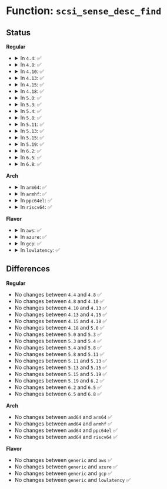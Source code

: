 # Function: <code>scsi_sense_desc_find</code>

## Status
<b>Regular</b>
<ul>
<li>
<details>
<summary>In <code>4.4</code>: ✅</summary>

```c
const u8 *scsi_sense_desc_find(const u8 *sense_buffer, int sb_len, int desc_type);
```

**Collision:** Unique Global

**Inline:** No

**Transformation:** False

**Instances:**

```
In drivers/scsi/scsi_common.c (ffffffff815b1400)
Location: drivers/scsi/scsi_common.c:195
Inline: False
```
**Symbols:**

```
ffffffff815b1400-ffffffff815b148a: scsi_sense_desc_find (STB_GLOBAL)
```
</details>
</li>
<li>
<details>
<summary>In <code>4.8</code>: ✅</summary>

```c
const u8 *scsi_sense_desc_find(const u8 *sense_buffer, int sb_len, int desc_type);
```

**Collision:** Unique Global

**Inline:** No

**Transformation:** False

**Instances:**

```
In drivers/scsi/scsi_common.c (ffffffff81609680)
Location: drivers/scsi/scsi_common.c:195
Inline: False
Direct callers:
  - drivers/ata/libata-scsi.c:ata_gen_passthru_sense
```
**Symbols:**

```
ffffffff81609680-ffffffff81609708: scsi_sense_desc_find (STB_GLOBAL)
```
</details>
</li>
<li>
<details>
<summary>In <code>4.10</code>: ✅</summary>

```c
const u8 *scsi_sense_desc_find(const u8 *sense_buffer, int sb_len, int desc_type);
```

**Collision:** Unique Global

**Inline:** No

**Transformation:** False

**Instances:**

```
In drivers/scsi/scsi_common.c (ffffffff81638f60)
Location: drivers/scsi/scsi_common.c:195
Inline: False
Direct callers:
  - drivers/ata/libata-scsi.c:ata_gen_passthru_sense
```
**Symbols:**

```
ffffffff81638f60-ffffffff81638fe8: scsi_sense_desc_find (STB_GLOBAL)
```
</details>
</li>
<li>
<details>
<summary>In <code>4.13</code>: ✅</summary>

```c
const u8 *scsi_sense_desc_find(const u8 *sense_buffer, int sb_len, int desc_type);
```

**Collision:** Unique Global

**Inline:** No

**Transformation:** False

**Instances:**

```
In drivers/scsi/scsi_common.c (ffffffff8164da80)
Location: drivers/scsi/scsi_common.c:195
Inline: False
Direct callers:
  - drivers/ata/libata-scsi.c:ata_gen_passthru_sense
```
**Symbols:**

```
ffffffff8164da80-ffffffff8164db06: scsi_sense_desc_find (STB_GLOBAL)
```
</details>
</li>
<li>
<details>
<summary>In <code>4.15</code>: ✅</summary>

```c
const u8 *scsi_sense_desc_find(const u8 *sense_buffer, int sb_len, int desc_type);
```

**Collision:** Unique Global

**Inline:** No

**Transformation:** False

**Instances:**

```
In drivers/scsi/scsi_common.c (ffffffff816b6d50)
Location: drivers/scsi/scsi_common.c:196
Inline: False
Direct callers:
  - drivers/ata/libata-scsi.c:ata_gen_passthru_sense
```
**Symbols:**

```
ffffffff816b6d50-ffffffff816b6dd6: scsi_sense_desc_find (STB_GLOBAL)
```
</details>
</li>
<li>
<details>
<summary>In <code>4.18</code>: ✅</summary>

```c
const u8 *scsi_sense_desc_find(const u8 *sense_buffer, int sb_len, int desc_type);
```

**Collision:** Unique Global

**Inline:** No

**Transformation:** False

**Instances:**

```
In drivers/scsi/scsi_common.c (ffffffff816f30c0)
Location: drivers/scsi/scsi_common.c:196
Inline: False
Direct callers:
  - drivers/ata/libata-scsi.c:ata_gen_passthru_sense
```
**Symbols:**

```
ffffffff816f30c0-ffffffff816f3149: scsi_sense_desc_find (STB_GLOBAL)
```
</details>
</li>
<li>
<details>
<summary>In <code>5.0</code>: ✅</summary>

```c
const u8 *scsi_sense_desc_find(const u8 *sense_buffer, int sb_len, int desc_type);
```

**Collision:** Unique Global

**Inline:** No

**Transformation:** False

**Instances:**

```
In drivers/scsi/scsi_common.c (ffffffff8171ea20)
Location: drivers/scsi/scsi_common.c:196
Inline: False
Direct callers:
  - drivers/ata/libata-scsi.c:ata_gen_passthru_sense
```
**Symbols:**

```
ffffffff8171ea20-ffffffff8171eaa9: scsi_sense_desc_find (STB_GLOBAL)
```
</details>
</li>
<li>
<details>
<summary>In <code>5.3</code>: ✅</summary>

```c
const u8 *scsi_sense_desc_find(const u8 *sense_buffer, int sb_len, int desc_type);
```

**Collision:** Unique Global

**Inline:** No

**Transformation:** False

**Instances:**

```
In drivers/scsi/scsi_common.c (ffffffff8175a110)
Location: drivers/scsi/scsi_common.c:196
Inline: False
Direct callers:
  - drivers/ata/libata-scsi.c:ata_gen_passthru_sense
```
**Symbols:**

```
ffffffff8175a110-ffffffff8175a188: scsi_sense_desc_find (STB_GLOBAL)
```
</details>
</li>
<li>
<details>
<summary>In <code>5.4</code>: ✅</summary>

```c
const u8 *scsi_sense_desc_find(const u8 *sense_buffer, int sb_len, int desc_type);
```

**Collision:** Unique Global

**Inline:** No

**Transformation:** False

**Instances:**

```
In drivers/scsi/scsi_common.c (ffffffff8177e020)
Location: drivers/scsi/scsi_common.c:196
Inline: False
Direct callers:
  - drivers/ata/libata-scsi.c:ata_gen_passthru_sense
```
**Symbols:**

```
ffffffff8177e020-ffffffff8177e098: scsi_sense_desc_find (STB_GLOBAL)
```
</details>
</li>
<li>
<details>
<summary>In <code>5.8</code>: ✅</summary>

```c
const u8 *scsi_sense_desc_find(const u8 *sense_buffer, int sb_len, int desc_type);
```

**Collision:** Unique Global

**Inline:** No

**Transformation:** False

**Instances:**

```
In drivers/scsi/scsi_common.c (ffffffff818415b0)
Location: drivers/scsi/scsi_common.c:196
Inline: False
Direct callers:
  - drivers/scsi/scsi_common.c:scsi_set_sense_field_pointer
  - drivers/ata/libata-scsi.c:ata_gen_passthru_sense
```
**Symbols:**

```
ffffffff818415b0-ffffffff8184162e: scsi_sense_desc_find (STB_GLOBAL)
```
</details>
</li>
<li>
<details>
<summary>In <code>5.11</code>: ✅</summary>

```c
const u8 *scsi_sense_desc_find(const u8 *sense_buffer, int sb_len, int desc_type);
```

**Collision:** Unique Global

**Inline:** No

**Transformation:** False

**Instances:**

```
In drivers/scsi/scsi_common.c (ffffffff81851ad0)
Location: drivers/scsi/scsi_common.c:196
Inline: False
Direct callers:
  - drivers/scsi/scsi_common.c:scsi_set_sense_field_pointer
  - drivers/ata/libata-scsi.c:ata_gen_passthru_sense
```
**Symbols:**

```
ffffffff81851ad0-ffffffff81851b4e: scsi_sense_desc_find (STB_GLOBAL)
```
</details>
</li>
<li>
<details>
<summary>In <code>5.13</code>: ✅</summary>

```c
const u8 *scsi_sense_desc_find(const u8 *sense_buffer, int sb_len, int desc_type);
```

**Collision:** Unique Global

**Inline:** No

**Transformation:** False

**Instances:**

```
In drivers/scsi/scsi_common.c (ffffffff81834b60)
Location: drivers/scsi/scsi_common.c:196
Inline: False
Direct callers:
  - drivers/scsi/scsi_common.c:scsi_set_sense_field_pointer
  - drivers/ata/libata-scsi.c:ata_gen_passthru_sense
```
**Symbols:**

```
ffffffff81834b60-ffffffff81834bde: scsi_sense_desc_find (STB_GLOBAL)
```
</details>
</li>
<li>
<details>
<summary>In <code>5.15</code>: ✅</summary>

```c
const u8 *scsi_sense_desc_find(const u8 *sense_buffer, int sb_len, int desc_type);
```

**Collision:** Unique Global

**Inline:** No

**Transformation:** False

**Instances:**

```
In drivers/scsi/scsi_common.c (ffffffff818c0e90)
Location: drivers/scsi/scsi_common.c:205
Inline: False
Direct callers:
  - drivers/scsi/scsi_common.c:scsi_set_sense_field_pointer
  - drivers/ata/libata-scsi.c:ata_gen_passthru_sense
```
**Symbols:**

```
ffffffff818c0e90-ffffffff818c0f0e: scsi_sense_desc_find (STB_GLOBAL)
```
</details>
</li>
<li>
<details>
<summary>In <code>5.19</code>: ✅</summary>

```c
const u8 *scsi_sense_desc_find(const u8 *sense_buffer, int sb_len, int desc_type);
```

**Collision:** Unique Global

**Inline:** No

**Transformation:** False

**Instances:**

```
In drivers/scsi/scsi_common.c (ffffffff81a0d580)
Location: drivers/scsi/scsi_common.c:205
Inline: False
Direct callers:
  - drivers/scsi/scsi_error.c:scsi_get_sense_info_fld
  - drivers/scsi/scsi_common.c:scsi_set_sense_field_pointer
  - drivers/scsi/scsi_common.c:scsi_set_sense_information
  - drivers/ata/libata-scsi.c:ata_gen_passthru_sense
```
**Symbols:**

```
ffffffff81a0d580-ffffffff81a0d61c: scsi_sense_desc_find (STB_GLOBAL)
```
</details>
</li>
<li>
<details>
<summary>In <code>6.2</code>: ✅</summary>

```c
const u8 *scsi_sense_desc_find(const u8 *sense_buffer, int sb_len, int desc_type);
```

**Collision:** Unique Global

**Inline:** No

**Transformation:** False

**Instances:**

```
In drivers/scsi/scsi_common.c (ffffffff81b8d410)
Location: drivers/scsi/scsi_common.c:205
Inline: False
Direct callers:
  - drivers/scsi/scsi_error.c:scsi_get_sense_info_fld
  - drivers/scsi/scsi_common.c:scsi_set_sense_field_pointer
  - drivers/scsi/scsi_common.c:scsi_set_sense_information
  - drivers/ata/libata-scsi.c:ata_gen_passthru_sense
```
**Symbols:**

```
ffffffff81b8d410-ffffffff81b8d4ac: scsi_sense_desc_find (STB_GLOBAL)
```
</details>
</li>
<li>
<details>
<summary>In <code>6.5</code>: ✅</summary>

```c
const u8 *scsi_sense_desc_find(const u8 *sense_buffer, int sb_len, int desc_type);
```

**Collision:** Unique Global

**Inline:** No

**Transformation:** False

**Instances:**

```
In drivers/scsi/scsi_common.c (ffffffff81be1570)
Location: drivers/scsi/scsi_common.c:247
Inline: False
Direct callers:
  - drivers/scsi/scsi_error.c:scsi_get_sense_info_fld
  - drivers/scsi/scsi_common.c:scsi_set_sense_field_pointer
  - drivers/scsi/scsi_common.c:scsi_set_sense_information
  - drivers/ata/libata-scsi.c:ata_gen_passthru_sense
```
**Symbols:**

```
ffffffff81be1570-ffffffff81be160c: scsi_sense_desc_find (STB_GLOBAL)
```
</details>
</li>
<li>
<details>
<summary>In <code>6.8</code>: ✅</summary>

```c
const u8 *scsi_sense_desc_find(const u8 *sense_buffer, int sb_len, int desc_type);
```

**Collision:** Unique Global

**Inline:** No

**Transformation:** False

**Instances:**

```
In drivers/scsi/scsi_common.c (ffffffff81c365a0)
Location: drivers/scsi/scsi_common.c:247
Inline: False
Direct callers:
  - drivers/scsi/scsi_error.c:scsi_get_sense_info_fld
  - drivers/scsi/scsi_common.c:scsi_set_sense_field_pointer
  - drivers/scsi/scsi_common.c:scsi_set_sense_information
  - drivers/ata/libata-scsi.c:ata_gen_passthru_sense
```
**Symbols:**

```
ffffffff81c365a0-ffffffff81c3663c: scsi_sense_desc_find (STB_GLOBAL)
```
</details>
</li>
</ul>
<b>Arch</b>
<ul>
<li>
<details>
<summary>In <code>arm64</code>: ✅</summary>

```c
const u8 *scsi_sense_desc_find(const u8 *sense_buffer, int sb_len, int desc_type);
```

**Collision:** Unique Global

**Inline:** No

**Transformation:** False

**Instances:**

```
In drivers/scsi/scsi_common.c (ffff800010984590)
Location: drivers/scsi/scsi_common.c:196
Inline: False
Direct callers:
  - drivers/ata/libata-scsi.c:ata_gen_passthru_sense
```
**Symbols:**

```
ffff800010984590-ffff80001098465c: scsi_sense_desc_find (STB_GLOBAL)
```
</details>
</li>
<li>
<details>
<summary>In <code>armhf</code>: ✅</summary>

```c
const u8 *scsi_sense_desc_find(const u8 *sense_buffer, int sb_len, int desc_type);
```

**Collision:** Unique Global

**Inline:** No

**Transformation:** False

**Instances:**

```
In drivers/scsi/scsi_common.c (c0a56bc8)
Location: drivers/scsi/scsi_common.c:196
Inline: False
Direct callers:
  - drivers/ata/libata-scsi.c:ata_gen_passthru_sense
```
**Symbols:**

```
c0a56bc8-c0a56c68: scsi_sense_desc_find (STB_GLOBAL)
```
</details>
</li>
<li>
<details>
<summary>In <code>ppc64el</code>: ✅</summary>

```c
const u8 *scsi_sense_desc_find(const u8 *sense_buffer, int sb_len, int desc_type);
```

**Collision:** Unique Global

**Inline:** No

**Transformation:** False

**Instances:**

```
In drivers/scsi/scsi_common.c (c000000000a41410)
Location: drivers/scsi/scsi_common.c:196
Inline: False
Direct callers:
  - drivers/ata/libata-scsi.c:ata_gen_passthru_sense
```
**Symbols:**

```
c000000000a41410-c000000000a414c8: scsi_sense_desc_find (STB_GLOBAL)
```
</details>
</li>
<li>
<details>
<summary>In <code>riscv64</code>: ✅</summary>

```c
const u8 *scsi_sense_desc_find(const u8 *sense_buffer, int sb_len, int desc_type);
```

**Collision:** Unique Global

**Inline:** No

**Transformation:** False

**Instances:**

```
In drivers/scsi/scsi_common.c (ffffffe0005e934e)
Location: drivers/scsi/scsi_common.c:196
Inline: False
Direct callers:
  - drivers/ata/libata-scsi.c:ata_gen_passthru_sense
```
**Symbols:**

```
ffffffe0005e934e-ffffffe0005e93dc: scsi_sense_desc_find (STB_GLOBAL)
```
</details>
</li>
</ul>
<b>Flavor</b>
<ul>
<li>
<details>
<summary>In <code>aws</code>: ✅</summary>

```c
const u8 *scsi_sense_desc_find(const u8 *sense_buffer, int sb_len, int desc_type);
```

**Collision:** Unique Global

**Inline:** No

**Transformation:** False

**Instances:**

```
In drivers/scsi/scsi_common.c (ffffffff81732710)
Location: drivers/scsi/scsi_common.c:196
Inline: False
Direct callers:
  - drivers/ata/libata-scsi.c:ata_gen_passthru_sense
```
**Symbols:**

```
ffffffff81732710-ffffffff81732788: scsi_sense_desc_find (STB_GLOBAL)
```
</details>
</li>
<li>
<details>
<summary>In <code>azure</code>: ✅</summary>

```c
const u8 *scsi_sense_desc_find(const u8 *sense_buffer, int sb_len, int desc_type);
```

**Collision:** Unique Global

**Inline:** No

**Transformation:** False

**Instances:**

```
In drivers/scsi/scsi_common.c (ffffffff8170bb30)
Location: drivers/scsi/scsi_common.c:196
Inline: False
Direct callers:
  - drivers/ata/libata-scsi.c:ata_gen_passthru_sense
```
**Symbols:**

```
ffffffff8170bb30-ffffffff8170bba8: scsi_sense_desc_find (STB_GLOBAL)
```
</details>
</li>
<li>
<details>
<summary>In <code>gcp</code>: ✅</summary>

```c
const u8 *scsi_sense_desc_find(const u8 *sense_buffer, int sb_len, int desc_type);
```

**Collision:** Unique Global

**Inline:** No

**Transformation:** False

**Instances:**

```
In drivers/scsi/scsi_common.c (ffffffff817714e0)
Location: drivers/scsi/scsi_common.c:196
Inline: False
Direct callers:
  - drivers/ata/libata-scsi.c:ata_gen_passthru_sense
```
**Symbols:**

```
ffffffff817714e0-ffffffff81771558: scsi_sense_desc_find (STB_GLOBAL)
```
</details>
</li>
<li>
<details>
<summary>In <code>lowlatency</code>: ✅</summary>

```c
const u8 *scsi_sense_desc_find(const u8 *sense_buffer, int sb_len, int desc_type);
```

**Collision:** Unique Global

**Inline:** No

**Transformation:** False

**Instances:**

```
In drivers/scsi/scsi_common.c (ffffffff8178cc80)
Location: drivers/scsi/scsi_common.c:196
Inline: False
Direct callers:
  - drivers/ata/libata-scsi.c:ata_gen_passthru_sense
```
**Symbols:**

```
ffffffff8178cc80-ffffffff8178ccf8: scsi_sense_desc_find (STB_GLOBAL)
```
</details>
</li>
</ul>

## Differences
<b>Regular</b>
<ul>
<li>
No changes between <code>4.4</code> and <code>4.8</code> ✅
</li>
<li>
No changes between <code>4.8</code> and <code>4.10</code> ✅
</li>
<li>
No changes between <code>4.10</code> and <code>4.13</code> ✅
</li>
<li>
No changes between <code>4.13</code> and <code>4.15</code> ✅
</li>
<li>
No changes between <code>4.15</code> and <code>4.18</code> ✅
</li>
<li>
No changes between <code>4.18</code> and <code>5.0</code> ✅
</li>
<li>
No changes between <code>5.0</code> and <code>5.3</code> ✅
</li>
<li>
No changes between <code>5.3</code> and <code>5.4</code> ✅
</li>
<li>
No changes between <code>5.4</code> and <code>5.8</code> ✅
</li>
<li>
No changes between <code>5.8</code> and <code>5.11</code> ✅
</li>
<li>
No changes between <code>5.11</code> and <code>5.13</code> ✅
</li>
<li>
No changes between <code>5.13</code> and <code>5.15</code> ✅
</li>
<li>
No changes between <code>5.15</code> and <code>5.19</code> ✅
</li>
<li>
No changes between <code>5.19</code> and <code>6.2</code> ✅
</li>
<li>
No changes between <code>6.2</code> and <code>6.5</code> ✅
</li>
<li>
No changes between <code>6.5</code> and <code>6.8</code> ✅
</li>
</ul>
<b>Arch</b>
<ul>
<li>
No changes between <code>amd64</code> and <code>arm64</code> ✅
</li>
<li>
No changes between <code>amd64</code> and <code>armhf</code> ✅
</li>
<li>
No changes between <code>amd64</code> and <code>ppc64el</code> ✅
</li>
<li>
No changes between <code>amd64</code> and <code>riscv64</code> ✅
</li>
</ul>
<b>Flavor</b>
<ul>
<li>
No changes between <code>generic</code> and <code>aws</code> ✅
</li>
<li>
No changes between <code>generic</code> and <code>azure</code> ✅
</li>
<li>
No changes between <code>generic</code> and <code>gcp</code> ✅
</li>
<li>
No changes between <code>generic</code> and <code>lowlatency</code> ✅
</li>
</ul>
